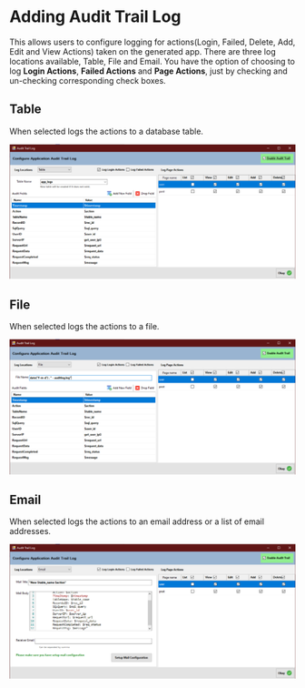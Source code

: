 # Adding Audit Trail Log

This allows users to configure logging for actions(Login, Failed, Delete, Add, Edit and View Actions) taken on the generated app. There are three log locations available, Table, File and Email. You have the option of choosing to log **Login Actions**, **Failed Actions** and **Page Actions**, just by checking and un-checking corresponding check boxes.

## Table

When selected logs the actions to a database table.&#x20;

![](<../.gitbook/assets/Audit Trail Log Table.png>)





## File

When selected logs the actions to a file.&#x20;

![](<../.gitbook/assets/Audit Trail Log File.png>)





## Email

When selected logs the actions to an email address or a list of email addresses.&#x20;

![](<../.gitbook/assets/Audit Trail Log Email.png>)

